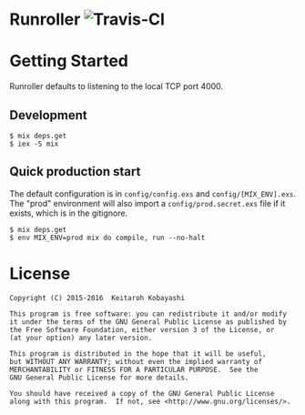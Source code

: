 # Runroller ![Travis-CI](https://travis-ci.org/keichan34/runroller.svg)

# Getting Started

Runroller defaults to listening to the local TCP port 4000.

## Development

```
$ mix deps.get
$ iex -S mix
```

## Quick production start

The default configuration is in `config/config.exs` and `config/[MIX_ENV].exs`.
The "prod" environment will also import a `config/prod.secret.exs` file if it
exists, which is in the gitignore.

```
$ mix deps.get
$ env MIX_ENV=prod mix do compile, run --no-halt
```

# License

```
Copyright (C) 2015-2016  Keitaroh Kobayashi

This program is free software: you can redistribute it and/or modify
it under the terms of the GNU General Public License as published by
the Free Software Foundation, either version 3 of the License, or
(at your option) any later version.

This program is distributed in the hope that it will be useful,
but WITHOUT ANY WARRANTY; without even the implied warranty of
MERCHANTABILITY or FITNESS FOR A PARTICULAR PURPOSE.  See the
GNU General Public License for more details.

You should have received a copy of the GNU General Public License
along with this program.  If not, see <http://www.gnu.org/licenses/>.
```
